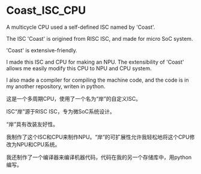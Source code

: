 # Coast_ISC_CPU
A multicycle CPU used a self-defined ISC named by 'Coast'.

The ISC 'Coast' is origined from RISC ISC, and made for micro SoC system.

'Coast' is extensive-friendly.

I made this ISC and CPU for making an NPU. The extensibility of 'Coast' allows me easily modify this CPU to NPU and CPU system.

I also made a compiler for compiling the machine code, and the code is in my another repository, writen in python.


这是一个多周期CPU，使用了一个名为“岸”的自定义ISC。

ISC“岸”源于RISC ISC，专为微SoC系统设计。

“岸”具有改装友好性。

我制作了这个ISC和CPU来制作NPU。“岸”的可扩展性允许我轻松地将这个CPU修改为NPU和CPU系统。

我还制作了一个编译器来编译机器代码，代码在我的另一个存储库中，用python编写。

